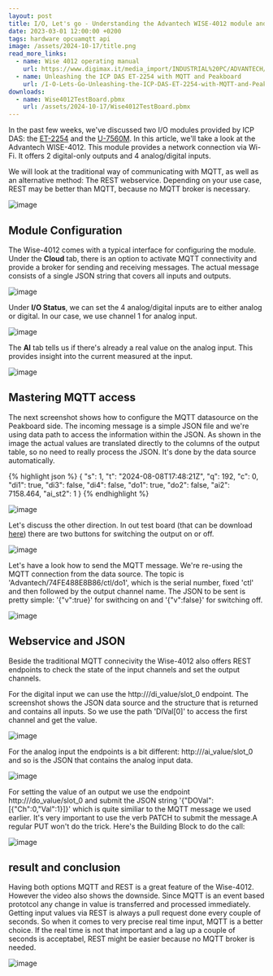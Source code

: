 ```yaml
---
layout: post
title: I/O, Let's go - Understanding the Advantech WISE-4012 module and use Peakboard to do some magic with it
date: 2023-03-01 12:00:00 +0200
tags: hardware opcuamqtt api
image: /assets/2024-10-17/title.png
read_more_links:
  - name: Wise 4012 operating manual
    url: https://www.digimax.it/media_import/INDUSTRIAL%20PC/ADVANTECH/IoT%20-%20INTERNET%20OF%20THINGS/WISE-4012/WISE-4012_MAN_001.pdf
  - name: Unleashing the ICP DAS ET-2254 with MQTT and Peakboard
    url: /I-O-Lets-Go-Unleashing-the-ICP-DAS-ET-2254-with-MQTT-and-Peakboard.html
downloads:
  - name: Wise4012TestBoard.pbmx
    url: /assets/2024-10-17/Wise4012TestBoard.pbmx
---
```

In the past few weeks, we've discussed two I/O modules provided by ICP DAS: the [ET-2254](/I-O-Lets-Go-Unleashing-the-ICP-DAS-ET-2254-with-MQTT-and-Peakboard.html) and the [U-7560M](/I-O-Lets-Go-Unleashing-the-ICP-DAS-U-7500-series-for-cool-I-O-action-with-OPC-UA.html). In this article, we'll take a look at the Advantech WISE-4012. This module provides a network connection via Wi-Fi. It offers 2 digital-only outputs and 4 analog/digital inputs.

We will look at the traditional way of communicating with MQTT, as well as an alternative method: The REST webservice. Depending on your use case, REST may be better than MQTT, because no MQTT broker is necessary. 

![image](/assets/2024-10-17/010.png)

## Module Configuration

The Wise-4012 comes with a typical interface for configuring the module. Under the **Cloud** tab, there is an option to activate MQTT connectivity and provide a broker for sending and receiving messages. The actual message consists of a single JSON string that covers all inputs and outputs.

![image](/assets/2024-10-17/020.png)

Under **I/O Status**, we can set the 4 analog/digital inputs are to either analog or digital. In our case, we use channel 1 for analog input.

![image](/assets/2024-10-17/030.png)

The **AI** tab tells us if there's already a real value on the analog input. This provides insight into the current measured at the input.

![image](/assets/2024-10-17/040.png)

## Mastering MQTT access

The next screenshot shows how to configure the MQTT datasource on the Peakboard side. The incoming message is a simple JSON file and we're using data path to access the information within the JSON. As shown in the image the actual values are translated directly to the columns of the output table, so no need to really process the JSON. It's done by the data source automatically.

{% highlight json %}
{
  "s": 1,
  "t": "2024-08-08T17:48:21Z",
  "q": 192,
  "c": 0,
  "di1": true,
  "di3": false,
  "di4": false,
  "do1": true,
  "do2": false,
  "ai2": 7158.464,
  "ai_st2": 1
}
{% endhighlight %}

![image](/assets/2024-10-17/050.png)

Let's discuss the other direction. In out test board (that can be download [here](/assets/2024-10-17/Wise4012TestBoard.pbmx)) there are two buttons for switching the output on or off.

![image](/assets/2024-10-17/060.png)

Let's have a look how to send the MQTT message. We're re-using the MQTT connection from the data source. The topic is 'Advantech/74FE488E8B86/ctl/do1', which is the serial number, fixed 'ctl' and then followed by the output channel name. The JSON to be sent is pretty simple: '{"v":true}' for swithcing on and '{"v":false}' for switching off.

![image](/assets/2024-10-17/070.png)

## Webservice and JSON

Beside the traditional MQTT connecivity the Wise-4012 also offers REST endpoints to check the state of the input channels and set the output channels. 

For the digital input we can use the http://<MyServer>/di_value/slot_0 endpoint. The screenshot shows the JSON data source and the structure that is returned and contains all inputs. So we use the path 'DIVal[0]' to access the first channel and get the value.

![image](/assets/2024-10-17/080.png)

For the analog input the endpoints is a bit different: http://<MyServer>/ai_value/slot_0 and so is the JSON that contains the analog input data.

![image](/assets/2024-10-17/090.png)

For setting the value of an output we use the endpoint http://<MyServer>/do_value/slot_0 and submit the JSON string '{"DOVal":[{"Ch":0,"Val":1}]}' which is quite similiar to the MQTT message we used earlier. It's very important to use the verb PATCH to submit the message.A regular PUT won't do the trick. Here's the Building Block to do the call:


![image](/assets/2024-10-17/100.png)

## result and conclusion

Having both options MQTT and REST is a great feature of the Wise-4012. However the video also shows the downside. Since MQTT is an event based prototcol any change in value is transferred and processed immediately. Getting input values via REST is always a pull request done every couple of seconds. So when it comes to very precise real time input, MQTT is a better choice. If the real time is not that important and a lag up a couple of seconds is acceptabel, REST might be easier because no MQTT broker is needed.

![image](/assets/2024-10-17/result.gif)
